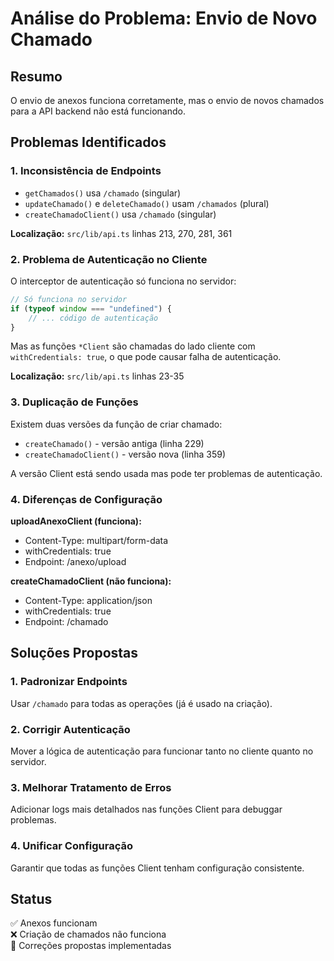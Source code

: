 # Análise do Problema: Envio de Novo Chamado

## Resumo
O envio de anexos funciona corretamente, mas o envio de novos chamados para a API backend não está funcionando.

## Problemas Identificados

### 1. **Inconsistência de Endpoints**
- `getChamados()` usa `/chamado` (singular)
- `updateChamado()` e `deleteChamado()` usam `/chamados` (plural)
- `createChamadoClient()` usa `/chamado` (singular)

**Localização:** `src/lib/api.ts` linhas 213, 270, 281, 361

### 2. **Problema de Autenticação no Cliente**
O interceptor de autenticação só funciona no servidor:
```typescript
// Só funciona no servidor
if (typeof window === "undefined") {
    // ... código de autenticação
}
```

Mas as funções `*Client` são chamadas do lado cliente com `withCredentials: true`, o que pode causar falha de autenticação.

**Localização:** `src/lib/api.ts` linhas 23-35

### 3. **Duplicação de Funções**
Existem duas versões da função de criar chamado:
- `createChamado()` - versão antiga (linha 229)
- `createChamadoClient()` - versão nova (linha 359)

A versão Client está sendo usada mas pode ter problemas de autenticação.

### 4. **Diferenças de Configuração**
**uploadAnexoClient (funciona):**
- Content-Type: multipart/form-data
- withCredentials: true
- Endpoint: /anexo/upload

**createChamadoClient (não funciona):**
- Content-Type: application/json  
- withCredentials: true
- Endpoint: /chamado

## Soluções Propostas

### 1. Padronizar Endpoints
Usar `/chamado` para todas as operações (já é usado na criação).

### 2. Corrigir Autenticação
Mover a lógica de autenticação para funcionar tanto no cliente quanto no servidor.

### 3. Melhorar Tratamento de Erros
Adicionar logs mais detalhados nas funções Client para debuggar problemas.

### 4. Unificar Configuração
Garantir que todas as funções Client tenham configuração consistente.

## Status
✅ Anexos funcionam  
❌ Criação de chamados não funciona  
🔄 Correções propostas implementadas
